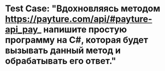 # Test Case: "Вдохновляясь методом https://payture.com/api/#payture-api_pay_ напишите простую программу на C#, которая будет вызывать данный метод и обрабатывать его ответ."
 
